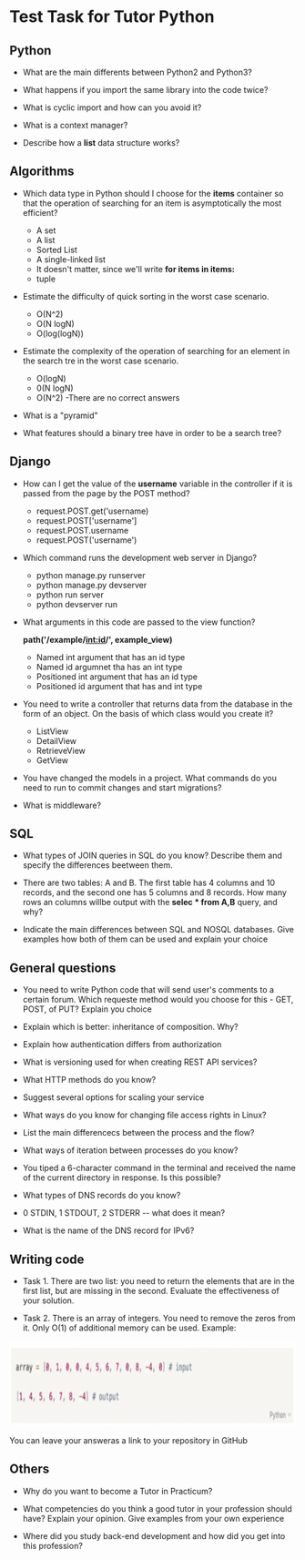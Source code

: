# Test Task for Tutor Python 

## Python

* What are the main differents between Python2 and Python3?

* What happens if you import the same library into the code twice?

* What is cyclic import and how can you avoid it?

* What is a context manager?

* Describe how a <b>list</b> data structure works?

## Algorithms

* Which data type in Python should I choose for the <b>items</b> container so that the operation of searching for an item is asymptotically the most efficient?
  - A set
  - A list
  - Sorted List
  - A single-linked list
  - It doesn't matter, since we'll write <b>for items in items:</b>
  - tuple

* Estimate the difficulty of quick sorting in the worst case scenario.
  
  - O(N^2)
  - O(N logN)
  - O(log(logN))

* Estimate the complexity of the operation of searching for an element in the search tre in the worst case scenario.
  
  - O(logN)
  - 0(N logN)
  - O(N^2)
  -There are no correct answers

* What is a "pyramid"

* What features should a binary tree have in order to be a search tree?

## Django

* How can I get the value of the <b>username</b> variable in the controller if it is passed from the page by the POST method?
 
    - request.POST.get('username)
    - request.POST['username']
    - request.POST.username
    - request.POST('username')

* Which command runs the development web server in Django?

    - python manage.py runserver
    - python manage.py devserver
    - python run server
    - python devserver run

* What arguments in this code are passed to the view function?

    <b>path('/example/<int:id>/', example_view)</b>

    - Named int argument that has an id type
    - Named id argumnet tha has an int type
    - Positioned int argument that has an id type
    - Positioned id argument that has and int type

* You need to write a controller that returns data from the database in the form of an object. On the basis of which class would you create it?

    - ListView
    - DetailView
    - RetrieveView
    - GetView

* You have changed the models in a project. What commands do you need to run to commit changes and start migrations?

* What is middleware?

## SQL

* What types of JOIN queries in SQL do you know? Describe them and specify the differences beetween them.

* There are two tables: A and B. The first table has 4 columns and 10 records, and the second one has 5 columns and 8 records. How many rows an columns willbe output with the
<b background-color="grey">selec * from A,B</b> query, and why?

* Indicate the main differences between SQL and NOSQL databases. Give examples how both of them can be used and explain your choice


## General questions

* You need to write Python code that will send user's comments to a certain forum. Which requeste method would you choose for this - GET, POST, of PUT? Explain you choice

* Explain which is better: inheritance of composition. Why?

* Explain how authentication differs from authorization

* What is versioning used for when creating REST API services?

* What HTTP methods do you know?

* Suggest several options for scaling your service

* What ways do you know for changing file access rights in Linux?

* List the main differencecs between the process and the flow?

* What ways of iteration between processes do you know?

* You tiped a 6-character command in the terminal and received the name of the current directory in response. Is this possible?

* What types of DNS records do you know?

* 0 STDIN, 1 STDOUT, 2 STDERR -- what does it mean?

* What is the name of the DNS record for IPv6?

## Writing code

- Task 1.
There are two list: you need to return the elements that are in the first list, but are missing in the second. Evaluate the effectiveness of your solution.

- Task 2.
There is an array of integers. You need to remove the zeros from it. Only O(1) of additional memory can be used. Example:
<p align="center">
  <img height="150" src="./example.png" />
</p>
You can leave your answeras a link to your repository in GitHub


## Others

* Why do you want to become a Tutor in Practicum?

* What competencies do you think a good tutor in your profession should have? Explain your opinion. Give examples from your own experience

* Where did you study back-end development and how did you get into this profession?